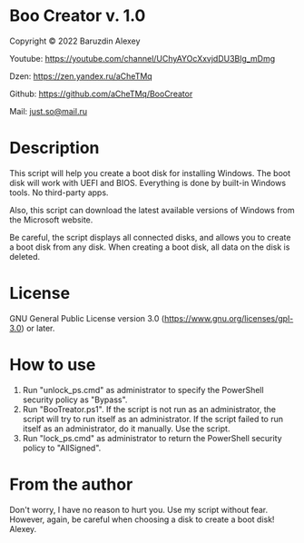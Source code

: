 # Boo Creator v. 1.0
Copyright © 2022 Baruzdin Alexey

Youtube: https://youtube.com/channel/UChyAYOcXxvjdDU3Blg_mDmg

Dzen: https://zen.yandex.ru/aCheTMq

Github: https://github.com/aCheTMq/BooCreator

Mail: just.so@mail.ru

# Description
This script will help you create a boot disk for installing Windows. The boot disk will work with UEFI and BIOS. Everything is done by built-in Windows tools. No third-party apps.

Also, this script can download the latest available versions of Windows from the Microsoft website.

Be careful, the script displays all connected disks, and allows you to create a boot disk from any disk. When creating a boot disk, all data on the disk is deleted.

# License
GNU General Public License version 3.0 (https://www.gnu.org/licenses/gpl-3.0) or later.

# How to use
1. Run "unlock_ps.cmd" as administrator to specify the PowerShell security policy as "Bypass".
2. Run "BooTreator.ps1". If the script is not run as an administrator, the script will try to run itself as an administrator. If the script failed to run itself as an administrator, do it manually.
Use the script.
3. Run "lock_ps.cmd" as administrator to return the PowerShell security policy to "AllSigned".

# From the author
Don't worry, I have no reason to hurt you. Use my script without fear.
However, again, be careful when choosing a disk to create a boot disk!
Alexey.
